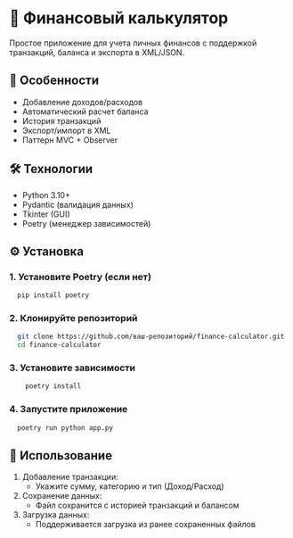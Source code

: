 # 🏦 Финансовый калькулятор

Простое приложение для учета личных финансов с поддержкой транзакций, баланса и экспорта в XML/JSON.

## 🌟 Особенности
- Добавление доходов/расходов
- Автоматический расчет баланса
- История транзакций
- Экспорт/импорт в XML
- Паттерн MVC + Observer

## 🛠️ Технологии
- Python 3.10+
- Pydantic (валидация данных)
- Tkinter (GUI)
- Poetry (менеджер зависимостей)

## ⚙️ Установка

### 1. Установите Poetry (если нет)
```bash
  pip install poetry
```

### 2. Клонируйте репозиторий
```bash
  git clone https://github.com/ваш-репозиторий/finance-calculator.git
  cd finance-calculator
```

### 3. Установите зависимости
```bash
    poetry install
```

### 4. Запустите приложение
```bash
  poetry run python app.py
```

## 📌 Использование

1. Добавление транзакции:
   - Укажите сумму, категорию и тип (Доход/Расход)
2. Сохранение данных:
    - Файл сохранится с историей транзакций и балансом
3. Загрузка данных:
    - Поддерживается загрузка из ранее сохраненных файлов
